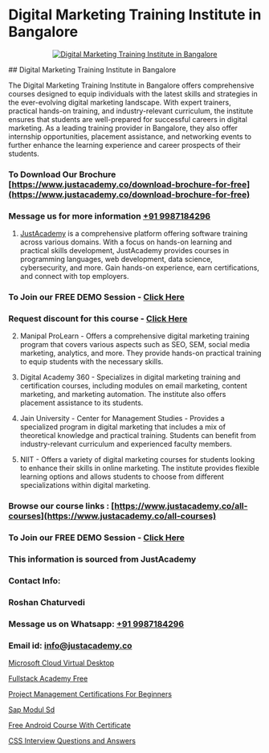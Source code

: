 # Digital Marketing Training Institute in Bangalore

<p align="center">
  <a href="https://justacademy.co/course-detail/digital-marketing">
    <img src="https://justacademy.co/storage2/course_image/1676636720_course_image.webp" alt="Digital Marketing Training Institute in Bangalore">
  </a>
</p>
## Digital Marketing Training Institute in Bangalore

The Digital Marketing Training Institute in Bangalore offers comprehensive courses designed to equip individuals with the latest skills and strategies in the ever-evolving digital marketing landscape. With expert trainers, practical hands-on training, and industry-relevant curriculum, the institute ensures that students are well-prepared for successful careers in digital marketing. As a leading training provider in Bangalore, they also offer internship opportunities, placement assistance, and networking events to further enhance the learning experience and career prospects of their students.
### To Download Our Brochure [https://www.justacademy.co/download-brochure-for-free](https://www.justacademy.co/download-brochure-for-free)
### Message us for more information [+91 9987184296](https://api.whatsapp.com/send?phone=919987184296)

1) [JustAcademy](https://justacademy.co) is a comprehensive platform offering software training across various domains. With a focus on hands-on learning and practical skills development, JustAcademy provides courses in programming languages, web development, data science, cybersecurity, and more. Gain hands-on experience, earn certifications, and connect with top employers.

### To Join our FREE DEMO Session - [Click Here](https://www.justacademy.co/register-for-course-demo/)
### Request discount for this course - [Click Here](https://justacademy.co/contact-us/)

2) Manipal ProLearn - Offers a comprehensive digital marketing training program that covers various aspects such as SEO, SEM, social media marketing, analytics, and more. They provide hands-on practical training to equip students with the necessary skills.

3) Digital Academy 360 - Specializes in digital marketing training and certification courses, including modules on email marketing, content marketing, and marketing automation. The institute also offers placement assistance to its students.

4) Jain University - Center for Management Studies - Provides a specialized program in digital marketing that includes a mix of theoretical knowledge and practical training. Students can benefit from industry-relevant curriculum and experienced faculty members.

5) NIIT - Offers a variety of digital marketing courses for students looking to enhance their skills in online marketing. The institute provides flexible learning options and allows students to choose from different specializations within digital marketing.

### Browse our course links : [https://www.justacademy.co/all-courses](https://www.justacademy.co/all-courses) 
### To Join our FREE DEMO Session - [Click Here](https://www.justacademy.co/register-for-course-demo)


### This information is sourced from JustAcademy
### Contact Info:
### Roshan Chaturvedi
### Message us on Whatsapp: [+91 9987184296](https://api.whatsapp.com/send?phone=919987184296)
### Email id: [info@justacademy.co](mailto:info@justacademy.co)
                
[Microsoft Cloud Virtual Desktop](https://www.linkedin.com/pulse/microsoft-cloud-virtual-desktop-justacademy-pune-i2sfc?trackingId=ls%2Fzj8KJA6e%2B1%2F3ULlD9Lw%3D%3D&lipi=urn%3Ali%3Apage%3Ad_flagship3_company_admin%3BgZlONmXPQ3%2BLxo6frpA8RA%3D%3D)

[Fullstack Academy Free](https://www.linkedin.com/pulse/fullstack-academy-free-justacademy-chandigarh-vjaic/)

[Project Management Certifications For Beginners](https://medium.com/@namusn/project-management-certifications-for-beginners-1da031c3c3d0)

[Sap Modul Sd](https://medium.com/@kamblerajas684/sap-modul-sd-31d5683c4a9c)

[Free Android Course With Certificate](https://justacademyin.github.io/justacademy/free-android-course-with-certificate)

[CSS Interview Questions and Answers](https://justacademyin.github.io/justacademy/css-interview-questions-and-answers)

